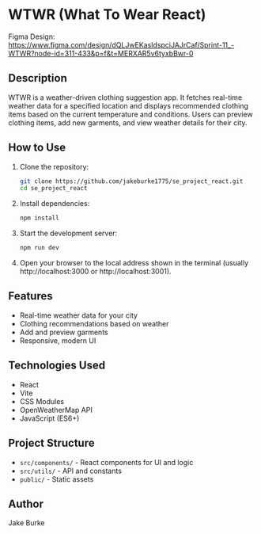 # WTWR (What To Wear React)

Figma Design: https://www.figma.com/design/dQLJwEKasIdspciJAJrCaf/Sprint-11_-WTWR?node-id=311-433&p=f&t=MERXAR5v6tyxbBwr-0

## Description

WTWR is a weather-driven clothing suggestion app. It fetches real-time weather data for a specified location and displays recommended clothing items based on the current temperature and conditions. Users can preview clothing items, add new garments, and view weather details for their city.

## How to Use

1. Clone the repository:
   ```bash
   git clone https://github.com/jakeburke1775/se_project_react.git
   cd se_project_react
   ```
2. Install dependencies:
   ```bash
   npm install
   ```
3. Start the development server:
   ```bash
   npm run dev
   ```
4. Open your browser to the local address shown in the terminal (usually http://localhost:3000 or http://localhost:3001).

## Features

- Real-time weather data for your city
- Clothing recommendations based on weather
- Add and preview garments
- Responsive, modern UI

## Technologies Used

- React
- Vite
- CSS Modules
- OpenWeatherMap API
- JavaScript (ES6+)

## Project Structure

- `src/components/` - React components for UI and logic
- `src/utils/` - API and constants
- `public/` - Static assets

## Author

Jake Burke
